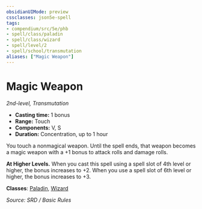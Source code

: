 ```yaml
---
obsidianUIMode: preview
cssclasses: json5e-spell
tags:
- compendium/src/5e/phb
- spell/class/paladin
- spell/class/wizard
- spell/level/2
- spell/school/transmutation
aliases: ["Magic Weapon"]
---
```

# Magic Weapon
*2nd-level, Transmutation*  

- **Casting time:** 1 bonus
- **Range:** Touch
- **Components:** V, S
- **Duration:** Concentration, up to 1 hour

You touch a nonmagical weapon. Until the spell ends, that weapon becomes a magic weapon with a +1 bonus to attack rolls and damage rolls.

**At Higher Levels.** When you cast this spell using a spell slot of 4th level or higher, the bonus increases to +2. When you use a spell slot of 6th level or higher, the bonus increases to +3.

**Classes**: [Paladin](compendium/classes/paladin.md), [Wizard](compendium/classes/wizard.md)

*Source: SRD / Basic Rules*
